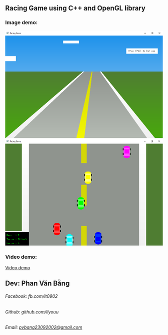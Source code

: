 ## Racing Game using C++ and OpenGL library

### Image demo:
<img src="./file/demo.png">
<img src="./file/demo_game.png">

### Video demo:
[Video demo](./file/demo.mp4)

## Dev: Phan Văn Bằng
###### Facebook: fb.com/it0902
###### Github: github.com/ilyouu
###### Email: pvbang23092002@gmail.com